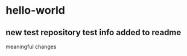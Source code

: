 hello-world
===========

new test repository
test info added to readme
-----------
meaningful changes
